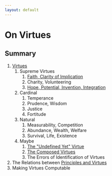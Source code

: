 ```yaml
---
layout: default
---
```


# On Virtues

## Summary

1. [Virtues](virtues.html)
    1. Supreme Virtues
        1. [Faith, Clarity of Implication](faith.html)
        1. Charity, Volunteering
        1. [Hope, Potential, Invention, Integration](hope.html)
    1. Cardinal
        1. Temperance
        1. Prudence, Wisdom
        1. Justice
        1. Fortitude
    1. Natural
        1. Measurability, Competition
        1. Abundance, Wealth, Welfare
        1. Survival, Life, Existence
    1. Maybe
        1. [The "Undefined Yet" Virtue](undefined.html)
        1. [The Composed Virtues](composed.html)
        1. The Errors of Identification of Virtues
1. The Relations between [Principles and Virtues](principles.md)
1. Making Virtues Computable
